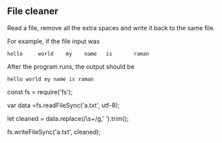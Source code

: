## File cleaner
Read a file, remove all the extra spaces and write it back to the same file.

For example, if the file input was
```
hello     world    my    name   is       raman
```

After the program runs, the output should be

```
hello world my name is raman
```
const fs = require('fs');

var data =fs.readFileSync('a.txt', utf-8);

let cleaned = data.replace(/\s+/g,' ').trim();

fs.writeFileSync('a.txt', cleaned);